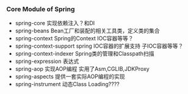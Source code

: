  ### Core Module of Spring

- spring-core 实现依赖注入？和DI
- spring-beans Bean工厂和装配的相关工具类，定义类的集合
- spring-context Spring的Context IOC容器等等？
- spring-context-support spring IOC容器的扩展支持 子IOC容器等等？
- spring-context-indexer Spring类的管理和Classpath扫描
- spring-expression 表达式
- spring-aop 实现AOP编程 实用了Asm,CGLIB,JDKProxy
- spring-aspects 提供一套实际AOP编程的实现
- spring-instrument 动态Class Loading????
